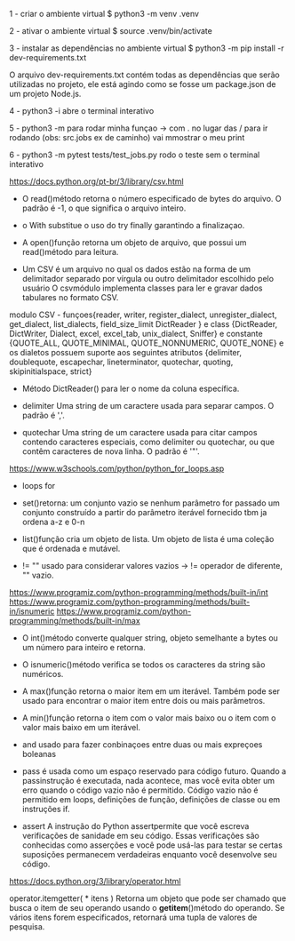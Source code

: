 1 - criar o ambiente virtual
$ python3 -m venv .venv

2 - ativar o ambiente virtual
$ source .venv/bin/activate

3 - instalar as dependências no ambiente virtual
$ python3 -m pip install -r dev-requirements.txt

O arquivo dev-requirements.txt contém todas as dependências que serão utilizadas no projeto, ele está agindo como se fosse um package.json de um projeto Node.js.

4 - python3 -i abre o terminal interativo

5 - python3 -m <caminho a patrir da raiz> para rodar minha funçao -> com . no lugar das / para ir rodando (obs: src.jobs ex de caminho) vai mmostrar o meu print

6 - python3 -m pytest tests/test_jobs.py rodo o teste sem o terminal interativo

https://docs.python.org/pt-br/3/library/csv.html

- O read()método retorna o número especificado de bytes do arquivo. O padrão é -1, o que significa o arquivo inteiro.

- o With substitue o uso do try finally garantindo a finalizaçao.

- A open()função retorna um objeto de arquivo, que possui um read()método para leitura.

- Um CSV é um arquivo no qual os dados estão na forma de um delimitador separado por vírgula ou outro delimitador escolhido pelo usuário
  O csvmódulo implementa classes para ler e gravar dados tabulares no formato CSV.

modulo CSV - funçoes{reader, writer, register_dialect, unregister_dialect, get_dialect, list_dialects, field_size_limit DictReader } e class {DictReader, DictWriter, Dialect, excel, excel_tab, unix_dialect, Sniffer} e constante {QUOTE_ALL, QUOTE_MINIMAL, QUOTE_NONNUMERIC, QUOTE_NONE} e os dialetos possuem suporte aos seguintes atributos {delimiter, doublequote, escapechar, lineterminator, quotechar, quoting, skipinitialspace, strict}

- Método DictReader() para ler o nome da coluna específica.

- delimiter Uma string de um caractere usada para separar campos. O padrão é ','.

- quotechar Uma string de um caractere usada para citar campos contendo caracteres especiais, como delimiter ou quotechar, ou que contêm caracteres de nova linha. O padrão é '"'.

https://www.w3schools.com/python/python_for_loops.asp

- loops for

- set()retorna:
  um conjunto vazio se nenhum parâmetro for passado
  um conjunto construído a partir do parâmetro iterável fornecido
  tbm ja ordena a-z e 0-n

- list()função cria um objeto de lista. Um objeto de lista é uma coleção que é ordenada e mutável.

- != "" usado para considerar valores vazios -> != operador de diferente, "" vazio.

https://www.programiz.com/python-programming/methods/built-in/int
https://www.programiz.com/python-programming/methods/built-in/isnumeric
https://www.programiz.com/python-programming/methods/built-in/max

- O int()método converte qualquer string, objeto semelhante a bytes ou um número para inteiro e retorna.
- O isnumeric()método verifica se todos os caracteres da string são numéricos.
- A max()função retorna o maior item em um iterável. Também pode ser usado para encontrar o maior item entre dois ou mais parâmetros.
- A min()função retorna o item com o valor mais baixo ou o item com o valor mais baixo em um iterável.
- and usado para fazer conbinaçoes entre duas ou mais expreçoes boleanas
- pass é usada como um espaço reservado para código futuro. Quando a passinstrução é executada, nada acontece, mas você evita obter um erro quando o código vazio não é permitido. Código vazio não é permitido em loops, definições de função, definições de classe ou em instruções if.

- assert A instrução do Python assertpermite que você escreva verificações de sanidade em seu código. Essas verificações são conhecidas como asserções e você pode usá-las para testar se certas suposições permanecem verdadeiras enquanto você desenvolve seu código.

https://docs.python.org/3/library/operator.html

operator.itemgetter( \* itens )
Retorna um objeto que pode ser chamado que busca o item de seu operando usando o **getitem**()método do operando. Se vários itens forem especificados, retornará uma tupla de valores de pesquisa.

